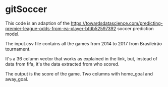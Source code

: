 # gitSoccer

This code is an adaption of the https://towardsdatascience.com/predicting-premier-league-odds-from-ea-player-bfdb52597392 soccer prediction model.

The input.csv file contains all the games from 2014 to 2017 from Brasileirão tournament. 

It's a 36 column vector that works as explained in the link, but, instead of data from fifa, it's the data extracted from who scored.

The output is the score of the game. Two columns with home_goal and away_goal.

